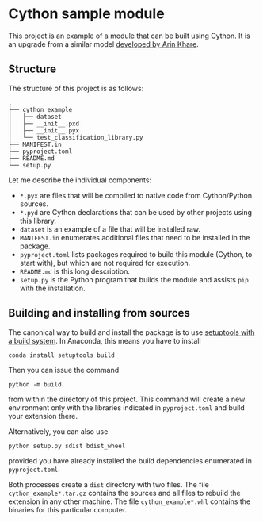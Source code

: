# Cython sample module

This project is an example of a module that can be built using Cython. It is an upgrade from a similar model [developed by Arin Khare](https://levelup.gitconnected.com/how-to-deploy-a-cython-package-to-pypi-8217a6581f09).

## Structure

The structure of this project is as follows:
```
.
├── cython_example
│   ├── dataset
│   ├── __init__.pxd
│   ├── __init__.pyx
│   └── test_classification_library.py
├── MANIFEST.in
├── pyproject.toml
├── README.md
└── setup.py
```

Let me describe the individual components:
- `*.pyx` are files that will be compiled to native code from Cython/Python sources.
- `*.pyd` are Cython declarations that can be used by other projects using this library.
- `dataset` is an example of a file that will be installed raw.
- `MANIFEST.in` enumerates additional files that need to be installed in the package.
- `pyproject.toml` lists packages required to build this module (Cython, to start with), but which are not required for execution.
- `README.md` is this long description.
- `setup.py` is the Python program that builds the module and assists `pip` with the installation.

## Building and installing from sources

The canonical way to build and install the package is to use [setuptools with a build system](https://setuptools.pypa.io/en/latest/build_meta.html). In Anaconda, this means you have to install
```
conda install setuptools build
```
Then you can issue the command
```
python -m build
```
from within the directory of this project. This command will create a new environment only with the libraries indicated in `pyproject.toml` and build your extension there.

Alternatively, you can also use
```
python setup.py sdist bdist_wheel
```
provided you have already installed the build dependencies enumerated in `pyproject.toml`.

Both processes create a `dist` directory with two files. The file `cython_example*.tar.gz` contains the sources and all files to rebuild the extension in any other machine. The file `cython_example*.whl` contains the binaries for this particular computer.
